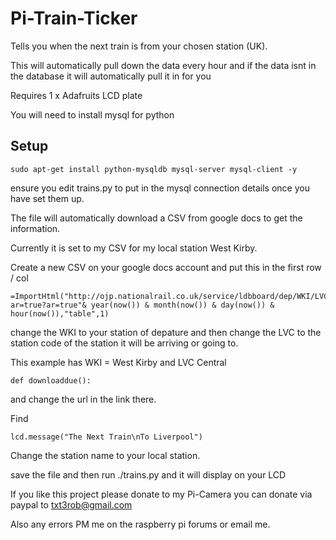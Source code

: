 Pi-Train-Ticker
===============

Tells you when the next train is from your chosen station (UK).

This will automatically pull down the data every hour and if the data isnt in the database it will automatically pull it in for you

Requires 1 x Adafruits LCD plate

You will need to install mysql for python

Setup
--------

```
sudo apt-get install python-mysqldb mysql-server mysql-client -y
```
ensure you edit trains.py to put in the mysql connection details once you have set them up.

The file will automatically download a CSV from google docs to get the information.

Currently it is set to my CSV for my local station West Kirby.

Create a new CSV on your google docs account and put this in the first row / col

```
=ImportHtml("http://ojp.nationalrail.co.uk/service/ldbboard/dep/WKI/LVC/To?ar=true?ar=true"& year(now()) & month(now()) & day(now()) & hour(now()),"table",1)
```
change the WKI to your station of depature and then change the LVC to the station code of the station it will be arriving or going to.

This example has WKI = West Kirby and LVC Central



```
def downloaddue():
```
and change the url in the link there.

Find 
```
lcd.message("The Next Train\nTo Liverpool")
```
Change the station name to your local station.

save the file and then run ./trains.py and it will display on your LCD

If you like this project please donate to my Pi-Camera you can donate via paypal to txt3rob@gmail.com

Also any errors PM me on the raspberry pi forums or email me.


